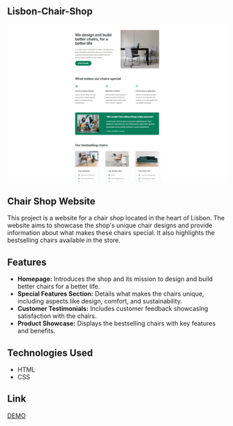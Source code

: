 ## Lisbon-Chair-Shop

<img src="Chair-Shop.png">

## Chair Shop Website

This project is a website for a chair shop located in the heart of Lisbon. The website aims to showcase the shop's unique chair designs and provide information about what makes these chairs special. It also highlights the bestselling chairs available in the store.

## Features

- **Homepage:** Introduces the shop and its mission to design and build better chairs for a better life.
- **Special Features Section:** Details what makes the chairs unique, including aspects like design, comfort, and sustainability.
- **Customer Testimonials:** Includes customer feedback showcasing satisfaction with the chairs.
- **Product Showcase:** Displays the bestselling chairs with key features and benefits.

## Technologies Used

- HTML
- CSS


## Link 

[DEMO](https://momoozo.github.io/Lisbon-Chair-Shop/)

